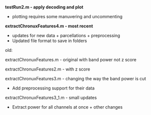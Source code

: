 **testRun2.m - apply decoding and plot**
- plotting requires some manuvering and uncommenting 

**extractChronuxFeatures4.m - most recent**
- updates for new data + parcellations + preprocessing
- Updated file format to save in folders

old:

extractChronuxFeatures.m - original with band power not z score

extractChronuxFeatures2.m - with z score

extractChronuxFeatures3.m - changing the way the band power is cut
- Add preprocessing support for their data

extractChronuxFeatures3_1.m - small updates
- Extract power for all channels at once + other changes
